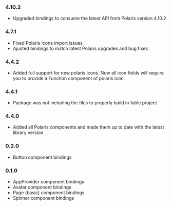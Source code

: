 ### 4.10.2
* Upgraded bindings to consume the latest API from Polaris version 4.10.2

### 4.7.1

* Fixed Polaris Icons import issues
* Ajusted bindings to match latest Polaris upgrades and bug fixes

### 4.4.2

* Added full support for new polaris icons. Now all icon fields will require you to provide a Function component of polaris icon.

### 4.4.1

* Package was not including the files to properly build in fable project

### 4.4.0

* Added all Polaris components and made them up to date with the latest library version

### 0.2.0

* Button component bindings

### 0.1.0

* AppProvider component bindings
* Avatar component bindings
* Page (basic) component bindings
* Spinner component bindings